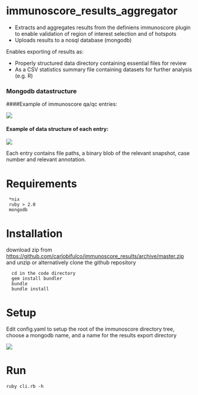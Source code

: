immunoscore_results_aggregator
===========================


- Extracts and aggregates results from the definiens immunoscore plugin to enable validation of region of interest selection and of hotspots
- Uploads results to a nosql database (mongodb)

Enables exporting of results as:

- Properly structured data directory containing essential files for review 
- As a CSV statistics summary file containing datasets for further analysis (e.g. R)


### Mongodb datastructure

####Example of immunoscore qa/qc entries: 

<img src='https://notationalvelocity.s3.amazonaws.com/1-2014-09-24-11-05-11--0700.png?AWSAccessKeyId=AKIAIHNTWDGBIXEE6HEA&Signature=pXx5128pctDb72XDfTru2QcNCCU%3D&Expires=2042733911' width=' ' height=' '>  </img>


#### Example of data structure of each entry:

<img src='https://notationalvelocity.s3.amazonaws.com/3-2014-09-24-11-14-16--0700.png?AWSAccessKeyId=AKIAIHNTWDGBIXEE6HEA&Signature=DqQgv7WcgCbtjzh0g51dEUx75y8%3D&Expires=2042734457' width=' ' height=' '>  </img>

Each entry contains file paths, a binary blob of the relevant snapshot, case number and relevant annotation. 


Requirements
===========
     *nix
     ruby > 2.0
     mongodb

Installation
=========
download zip from https://github.com/carlobifulco/immunoscore_results/archive/master.zip and unzip or alternatively clone the github repository

      cd in the code directory
      gem install bundler
      bundle
      bundle install


Setup
=====

Edit config.yaml to setup the root of the immunoscore directory tree, choose a mongodb name,  and a name for the results export directory

<img src='https://notationalvelocity.s3.amazonaws.com/4-2014-09-24-12-02-23--0700.png?AWSAccessKeyId=AKIAIHNTWDGBIXEE6HEA&Signature=R8oDkvDRMRCMZ5hgRFxNQ5pykTI%3D&Expires=2042737344' width=' ' height=' '>  </img>

Run
====

    ruby cli.rb -h

